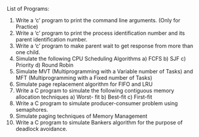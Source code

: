 List of Programs:
1. Write a ‘c’ program to print the command line arguments. (Only for Practice)
2. Write a ‘c’ program to print the process identification number and its parent identification
number.
3. Write a ‘c’ program to make parent wait to get response from more than one child.
4. Simulate the following CPU Scheduling Algorithms
a) FCFS b) SJF c) Priority d) Round Robin
5. Simulate MVT (Multiprogramming with a Variable number of Tasks) and MFT
(Multiprogramming with a Fixed number of Tasks)
6. Simulate page replacement algorithm for FIFO and LRU
7. Write a C program to simulate the following contiguous memory allocation techniques
a) Worst- fit b) Best-fit c) First-fit
8. Write a C program to simulate producer-consumer problem using semaphores.
9. Simulate paging techniques of Memory Management
10. Write a C program to simulate Bankers algorithm for the purpose of deadlock avoidance.
